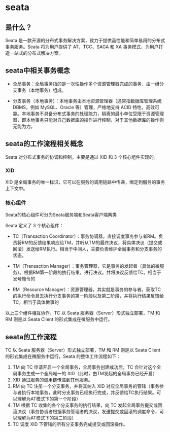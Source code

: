# seata

## 是什么？

Seata 是一款开源的分布式事务解决方案，致力于提供高性能和简单易用的分布式事务服务。Seata 将为用户提供了 AT、TCC、SAGA 和 XA 事务模式，为用户打造一站式的分布式解决方案。

## seata中相关事务概念

- 全局事务：全局事务指的是一次性操作多个资源管理器完成的事务，由一组分支事务（本地事务）组成。

- 分支事务（本地事务）：本地事务由本地资源管理器（通常指数据库管理系统 DBMS，例如 MySQL、Oracle 等）管理，严格地支持 ACID 特性，高效可靠。本地事务不具备分布式事务的处理能力，隔离的最小单位受限于资源管理器，即本地事务只能对自己数据库的操作进行控制，对于其他数据库的操作则无能为力。

## seata的工作流程相关概念

Seata 对分布式事务的协调和控制，主要是通过 XID 和 3 个核心组件实现的。

### XID

XID 是全局事务的唯一标识，它可以在服务的调用链路中传递，绑定到服务的事务上下文中。

### 核心组件

Seata的核心组件可分为Seata服务端和Seata客户端两类

Seata 定义了 3 个核心组件：

- TC（Transaction Coordinator）：事务协调器，直接调度事务参与者RM。负责将RM的反馈结果响应给TM，并听从TM的最终决议，将具体决议（提交或回滚）发送给RM执行。相当于中间人，主要负责维护全局事务和分支事务的状态。

- TM（Transaction Manager）：事务管理器，它是事务的发起者（具体的微服务）。根据RM第一阶段的执行结果，进行决议。并将决议反馈给TC。相当于发号施令的

- RM（Resource Manager）：资源管理器，其实就是事务的参与者。获取TC的执行命令具去执行分支事务的第一阶段以及第二阶段，并将执行结果反馈给TC，相当于具体做事的

以上三个组件相互协作，TC 以 Seata 服务器（Server）形式独立部署，TM 和 RM 则是以 Seata Client 的形式集成在微服务中运行。

## seata的工作流程

TC 以 Seata 服务器（Server）形式独立部署，TM 和 RM 则是以 Seata Client 的形式集成在微服务中运行，Seata 的整体工作流程如下：

1. TM 向 TC 申请开启一个全局事务，全局事务创建成功后，TC 会针对这个全局事务生成一个全局唯一的 XID（此时，由TM发起的全局事务已经开启）
2. XID 通过服务的调用链传递到其他服务。
3. RM 向 TC 注册一个分支事务，并将其纳入 XID 对应全局事务的管辖（事务参与者执行本地事务，此时分支事务已经执行完成，并反馈给TC执行结果。可以理解为AT模式下的第一个阶段）
4. TM 根据 TC 收集的各个分支事务的执行结果，向 TC 发起全局事务提交或回滚决议（事务协调者根据事务管理者的决议，发送提交或回滚的调度命令，可以理解为AT模式下的第二阶段）
5. TC 调度 XID 下管辖的所有分支事务完成提交或回滚操作。